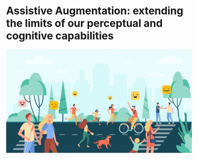 # Assistive Augmentation: extending the limits of our perceptual and cognitive capabilities

![Assistive Augmentation](https://raw.githubusercontent.com/augmented-human-lab/.github/main/profile/affect-in-wild-header-1024x573.png)
